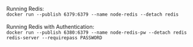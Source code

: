 Running Redis:<br>
`docker run --publish 6379:6379 --name node-redis --detach redis` <br><br>
Running Redis with Authentication:<br>
`docker run --publish 6380:6379 --name node-redis-pw --detach redis redis-server --requirepass PASSWORD`